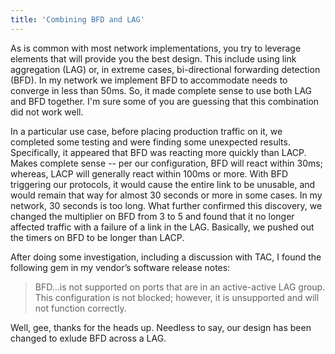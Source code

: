 ```yaml
---
title: 'Combining BFD and LAG'
---
```


As is common with most network implementations, you try to leverage elements that will provide you the best design.  This include using link aggregation (LAG) or, in extreme cases, bi-directional forwarding detection (BFD).  In my network we implement BFD to accommodate needs to converge in less than 50ms.  So, it made complete sense to use both LAG and BFD together.  I'm sure some of you are guessing that this combination did not work well.

In a particular use case, before placing production traffic on it, we completed some testing and were finding some unexpected results.  Specifically, it appeared that BFD was reacting more quickly than LACP.  Makes complete sense -- per our configuration, BFD will react within 30ms; whereas, LACP will generally react within 100ms or more.  With BFD triggering our protocols, it would cause the entire link to be unusable, and would remain that way for almost 30 seconds or more in some cases.  In my network, 30 seconds is too long.  What further confirmed this discovery, we changed the multiplier on BFD from 3 to 5 and found that it no longer affected traffic with a failure of a link in the LAG.  Basically, we pushed out the timers on BFD to be longer than LACP.  

After doing some investigation, including a discussion with TAC, I found the following gem in my vendor’s software release notes:

>BFD…is not supported on ports that are in an active-active LAG group.  This configuration is not blocked; however, it is unsupported and will not function correctly.  

Well, gee, thanks for the heads up.  Needless to say, our design has been changed to exlude BFD across a LAG.  

